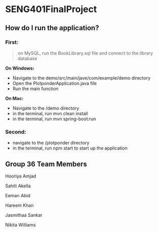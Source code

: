 # SENG401FinalProject

## How do I run the application?

### First: ###
>on MySQL, run the BookLibrary.sql file and connect to the library database

**On Windows:**

- Navigate to the demo/src/main/jave/com/example/demo directory
- Open the PlotponderApplication.java file
- Run the main function

**On Mac:**

- Navigate to the /demo directory
- in the terminal, run mvn clean install
- in the terminal, run mvn spring-boot:run

### Second: ###
- navigate to the /plotponder directory
- in the terminal, run npm start to start up the application

## Group 36 Team Members
Hooriya Amjad

Sahiti Akella

Eeman Abid

Hareem Khan

Jasmithaa Sankar 

Nikita Williams 
